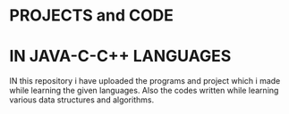  # **PROJECTS and CODE** 
# IN JAVA-C-C++ LANGUAGES

IN this repository i have uploaded the programs and project which i made while learning the given languages.
Also the codes written while learning various data structures and algorithms.








